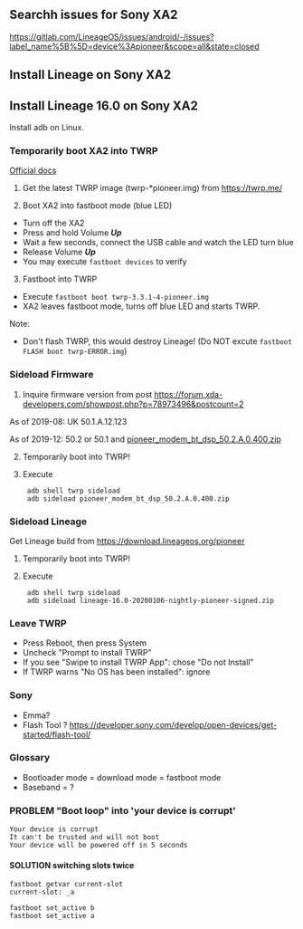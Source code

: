 ## Searchh issues for Sony XA2
https://gitlab.com/LineageOS/issues/android/-/issues?label_name%5B%5D=device%3Apioneer&scope=all&state=closed


## Install Lineage on Sony XA2


## Install Lineage 16.0 on Sony XA2
Install adb on Linux.

### Temporarily boot XA2 into TWRP
[Official docs](https://wiki.lineageos.org/devices/pioneer/install)

1) Get the latest TWRP image (twrp-*pioneer.img) from  https://twrp.me/

2) Boot XA2 into fastboot mode (blue LED)
- Turn off the XA2
- Press and hold Volume ***Up***
- Wait a few seconds, connect the USB cable and watch the LED turn blue
- Release Volume ***Up***
- You may execute `fastboot devices` to verify

3) Fastboot into TWRP
- Execute `fastboot boot twrp-3.3.1-4-pioneer.img` 
- XA2 leaves fastboot mode, turns off blue LED and starts TWRP.

Note:
- Don't flash TWRP, this would destroy Lineage! (Do NOT excute `fastboot FLASH boot twrp-ERROR.img`)
  
### Sideload Firmware
1) Inquire firmware version from post https://forum.xda-developers.com/showpost.php?p=78973496&postcount=2

As of 2019-08: UK 50.1.A.12.123  

As of 2019-12: 50.2 or 50.1 and [pioneer_modem_bt_dsp_50.2.A.0.400.zip](https://androidfilehost.com/?fid=1899786940962602524) 

2) Temporarily boot into TWRP!

3) Execute

        adb shell twrp sideload
        adb sideload pioneer_modem_bt_dsp_50.2.A.0.400.zip

### Sideload Lineage
Get Lineage build from https://download.lineageos.org/pioneer

1) Temporarily boot into TWRP!

2) Execute

        adb shell twrp sideload
        adb sideload lineage-16.0-20200106-nightly-pioneer-signed.zip

### Leave TWRP
- Press Reboot, then press System
- Uncheck "Prompt to install TWRP" 
- If you see "Swipe to install TWRP App": chose "Do not Install"
- If TWRP warns "No OS has been installed": ignore

### Sony
- Emma?
- Flash Tool ? https://developer.sony.com/develop/open-devices/get-started/flash-tool/

### Glossary

- Bootloader mode = download mode = fastboot mode
- Baseband = ?

### PROBLEM "Boot loop" into 'your device is corrupt'

    Your device is corrupt
    It can't be trusted and will not boot
    Your device will be powered off in 5 seconds

#### SOLUTION switching slots twice

    fastboot getvar current-slot
    current-slot: _a

    fastboot set_active b
    fastboot set_active a


